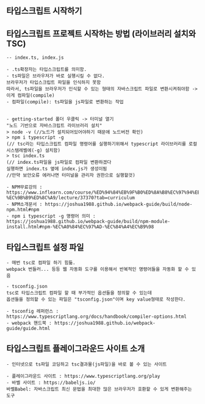 ## 타입스크립트 시작하기

## 타입스크립트 프로젝트 시작하는 방법 (라이브러리 설치와 TSC)

    -- index.ts, index.js

    - .ts확장자는 타입스크립트를 의미함.
    - ts파일은 브라우저가 바로 실행시킬 수 없다.
    브라우저가 타입스크립트 파일을 인식하지 못함
    따라서, ts파일을 브라우저가 인식할 수 있는 형태의 자바스크립트 파일로 변환시켜줘야함 -> 이게 컴파일(compile)
    - 컴파일(compile): ts파일을 js파일로 변환하는 작업


    - getting-started 폴더 우클릭 -> 터미널 열기
    "노드 기반으로 자바스크립트 라이브러리 설치"
    > node -v (//노드가 설치되어있어야하기 때문에 노드버전 확인)
    > npm i typescript -g
    (// tsc라는 타입스크립트 컴파일 명령어를 실행하기위해서 typescript 라이브러리를 로컬시스템레벨에(-g) 설치함)
    > tsc index.ts
    (// index.ts파일을 js파일로 컴파일 변환하겠다
    실행하면 index.ts 옆에 index.js가 생성이됨
    //만약 보안오류 에러나면 터미널을 관리자 권한으로 실행할것)

    - NPM무료강의 : https://www.inflearn.com/course/%ED%94%84%EB%9F%B0%ED%8A%B8%EC%97%94%EB%93%9C-%EC%9B%B9%ED%8C%A9/lecture/37370?tab=curriculum
    - NPM소개문서 : https://joshua1988.github.io/webpack-guide/build/node-npm.html#npm
    - npm i typescript -g 명령어 의미 : https://joshua1988.github.io/webpack-guide/build/npm-module-install.html#npm-%EC%A0%84%EC%97%AD-%EC%84%A4%EC%B9%98

## 타입스크립트 설정 파일

    - 매번 tsc로 컴파일 하기 힘듦.
    webpack 번들러... 등등 웹 자동화 도구를 이용해서 반복적인 명령어들을 자동화 할 수 있음

    - tsconfig.json
    tsc로 타입스크립트 컴파일 할 때 부가적인 옵션들을 정의할 수 있는데
    옵션들을 정의할 수 있는 파일은 "tsconfig.json"이며 key value형태로 작성한다.

    - tsconfig 레퍼런스 : https://www.typescriptlang.org/docs/handbook/compiler-options.html
    - webpack 핸드북 : https://joshua1988.github.io/webpack-guide/guide.html

## 타입스크립트 플레이그라운드 사이트 소개

    - 인터넷으로 ts파일 코딩하고 tsc결과물(js파일)을 바로 볼 수 있는 사이트

    - 플레이그라운드 사이트 : https://www.typescriptlang.org/play
    - 바벨 사이트 : https://babeljs.io/
    바벨Babel: 자바스크립트 최신 문법을 최대한 많은 브라우저가 호환할 수 있게 변환해주는 도구
